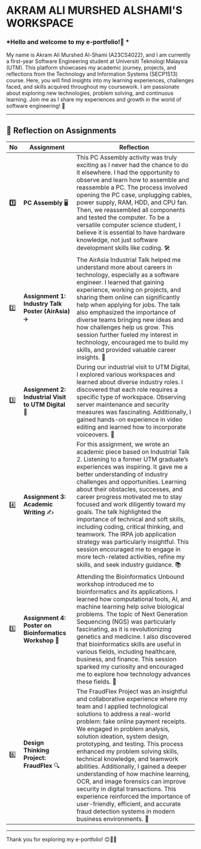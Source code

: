# **AKRAM ALI MURSHED ALSHAMI'S WORKSPACE**

### *Hello and welcome to my e-portfolio!👋 *

My name is Akram Ali Murshed Al-Shami (A23CS4022), and I am currently a first-year Software Engineering student at Universiti Teknologi Malaysia (UTM). This platform showcases my academic journey, projects, and reflections from the Technology and Information Systems (SECP1513) course. Here, you will find insights into my learning experiences, challenges faced, and skills acquired throughout my coursework. I am passionate about exploring new technologies, problem solving, and continuous learning. Join me as I share my experiences and growth in the world of software engineering! 🚀

---

## **📌 Reflection on Assignments**

| **No**  | **Assignment**                                             | **Reflection**                                                                                                                                                                                                                                                                                                                                                                                                                                                                                                                                                                                                                                                                      |
| --- | ------------------------------------------------------ | ------------------------------------------------------------------------------------------------------------------------------------------------------------------------------------------------------------------------------------------------------------------------------------------------------------------------------------------------------------------------------------------------------------------------------------------------------------------------------------------------------------------------------------------------------------------------------------------------------------------------------------------------------------------------------- |
| **1️⃣** | **PC Assembly** 🖥️                                    | This PC Assembly activity was truly exciting as I never had the chance to do it elsewhere. I had the opportunity to observe and learn how to assemble and reassemble a PC. The process involved opening the PC case, unplugging cables, power supply, RAM, HDD, and CPU fan. Then, we reassembled all components and tested the computer. To be a versatile computer science student, I believe it is essential to have hardware knowledge, not just software development skills like coding. 🛠️                                                                                                                                                                               |
| 2️⃣ | **Assignment 1: Industry Talk Poster (AirAsia)** ✈️    | The AirAsia Industrial Talk helped me understand more about careers in technology, especially as a software engineer. I learned that gaining experience, working on projects, and sharing them online can significantly help when applying for jobs. The talk also emphasized the importance of diverse teams bringing new ideas and how challenges help us grow. This session further fueled my interest in technology, encouraged me to build my skills, and provided valuable career insights. 🎯                                                                                                                                                                            |
| 3️⃣ | **Assignment 2: Industrial Visit to UTM Digital** 🏢   | During our industrial visit to UTM Digital, I explored various workspaces and learned about diverse industry roles. I discovered that each role requires a specific type of workspace. Observing server maintenance and security measures was fascinating. Additionally, I gained hands-on experience in video editing and learned how to incorporate voiceovers. 🎥                                                                                                                                                                                                                                                                                                              |
| 4️⃣ | **Assignment 3: Academic Writing** ✍️                  | For this assignment, we wrote an academic piece based on Industrial Talk 2. Listening to a former UTM graduate’s experiences was inspiring. It gave me a better understanding of industry challenges and opportunities. Learning about their obstacles, successes, and career progress motivated me to stay focused and work diligently toward my goals. The talk highlighted the importance of technical and soft skills, including coding, critical thinking, and teamwork. The IRPA job application strategy was particularly insightful. This session encouraged me to engage in more tech-related activities, refine my skills, and seek industry guidance. 📚             |
| 5️⃣ | **Assignment 4: Poster on Bioinformatics Workshop** 🧬 | Attending the Bioinformatics Unbound workshop introduced me to bioinformatics and its applications. I learned how computational tools, AI, and machine learning help solve biological problems. The topic of Next Generation Sequencing (NGS) was particularly fascinating, as it is revolutionizing genetics and medicine. I also discovered that bioinformatics skills are useful in various fields, including healthcare, business, and finance. This session sparked my curiosity and encouraged me to explore how technology advances these fields. 🔬                                                                                                                     |
| 6️⃣ | **Design Thinking Project: FraudFlex** 🔍              | The FraudFlex Project was an insightful and collaborative experience where my team and I applied technological solutions to address a real-world problem: fake online payment receipts. We engaged in problem analysis, solution ideation, system design, prototyping, and testing. This process enhanced my problem solving skills, technical knowledge, and teamwork abilities. Additionally, I gained a deeper understanding of how machine learning, OCR, and image forensics can improve security in digital transactions. This experience reinforced the importance of user-friendly, efficient, and accurate fraud detection systems in modern business environments. 🚀 |

---

Thank you for exploring my e-portfolio! 😊📖✨




